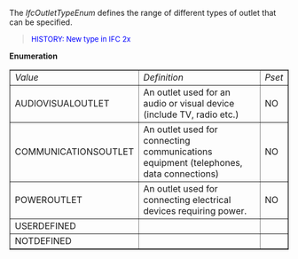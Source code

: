 ﻿The _IfcOutletTypeEnum_ defines the range of different types of outlet that can be specified.

> <font color="#0000FF" size="-1"> HISTORY: New type in IFC 2x
		  </font>
> 


**Enumeration**

<table border="1"> 
		<tr> 
		  <td><i>Value</i></td> 
		  <td><i>Definition</i></td> 
		  <td><i>Pset</i></td> 
		</tr> 
		<tr> 
		  <td>AUDIOVISUALOUTLET</td> 
		  <td>An outlet used for an audio or visual device (include TV, radio
			 etc.)</td> 
		  <td>NO</td> 
		</tr> 
		<tr> 
		  <td>COMMUNICATIONSOUTLET</td> 
		  <td>An outlet used for connecting communications equipment (telephones,
			 data connections)</td> 
		  <td>NO</td> 
		</tr> 
		<tr> 
		  <td>POWEROUTLET</td> 
		  <td>An outlet used for connecting electrical devices requiring
			 power.</td> 
		  <td>NO</td> 
		</tr> 
		<tr> 
		  <td>USERDEFINED</td> 
		  <td></td> 
		  <td></td> 
		</tr> 
		<tr> 
		  <td>NOTDEFINED</td> 
		  <td></td> 
		  <td></td> 
		</tr> 
	 </table>
